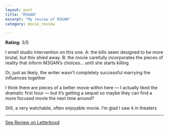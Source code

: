 ```yaml
---
layout: post
title: "M3GAN"
excerpt: "My review of M3GAN"
category: movie_review

---
```


**Rating:** 3/5

I smell studio intervention on this one. A: the kills seem designed to be more brutal, but this shied away. B: the movie carefully incorporates the pieces of reality that inform M3GAN’s choices… until she starts killing

Or, just as likely, the writer wasn’t completely successful marrying the influences together

I think there are pieces of a better movie within here — I actually liked the dramatic first hour — but it’s getting a sequel so maybe they can find a more focused movie the next time around?

Still, a very watchable, often enjoyable movie. I’m glad I saw it in theaters

<hr>

[See Review on Letterboxd](https://boxd.it/3Kp0rf)
